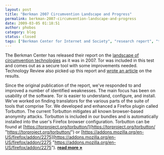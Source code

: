 ```yaml
---
layout: post
title: "Berkman 2007 Circumvention Landscape and Progress"
permalink: berkman-2007-circumvention-landscape-and-progress
date: 2009-03-05 01:18:51
author: phobos
category: blog
status: closed
tags: ["Berkman Center for Internet and Society", "research report", "tool comparison"]
---
```


The Berkman Center has released their report on the [landscape of circumvention technologies](http://cyber.law.harvard.edu/publications/2009/2007_Circumvention_Landscape_Report) as it was in 2007. Tor was included in this test and comes out as a secure tool with some improvements needed. Technology Review also picked up this report and [wrote an article](http://www.technologyreview.com/web/22252/page1/) on the results.

Since the original publication of the report, we've responded to and improved a number of identified weaknesses. The main focus has been on usability of the software. Tor is easier to understand, configure, and install. We've worked on finding translators for the various parts of the suite of tools that comprise Tor. We developed and enhanced a Firefox plugin called Torbutton. The current Torbutton mitigates all known browser-based anonymity attacks. Torbutton is included in our bundles and is automatically installed into the user's Firefox browser configuration. Torbutton can be found at [https://torproject.org/torbutton/](https://torproject.org/torbutton/ "https://torproject.org/torbutton/") or [https://addons.mozilla.org/en-US/firefox/addon/2275](https://addons.mozilla.org/en-US/firefox/addon/2275 "https://addons.mozilla.org/en-US/firefox/addon/2275"). [**read more »**](https://blog.torproject.org/blog/berkman-2007-circumvention-landscape-and-progress)
